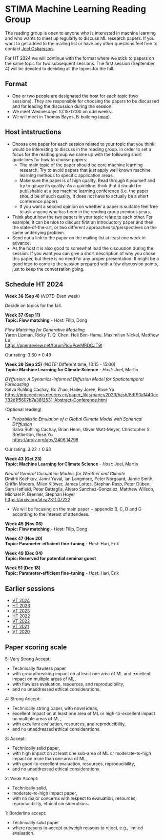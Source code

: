 # STIMA Machine Learning Reading Group
The reading group is open to anyone who is interested in machine learning and who wants to meet up regularly to discuss ML research papers.
If you want to get added to the mailing list or have any other questions feel free to contact [Joel Oskarsson](https://liu.se/en/employee/joeos82).

For HT 2024 we will continue with the format where we stick to papers on the same topic for two subsequent sessions. The first session (September 4) will be devoted to deciding all the topics for the fall.

## Format
* One or two people are designated the host for each topic (two sessions). They are responsible for choosing the papers to be discussed and for leading the discussion during the session.
* We meet Wednesdays 10:15-12:00 on odd weeks.
* We will meet in Thomas Bayes, B-building ([map](https://www.ida.liu.se/department/location/search.en.shtml?keyword=thomas+bayes)).

## Host intstructions
* Choose one paper for each session related to your topic that you think would be interesting to discuss in the reading group. In order to set a focus for the reading group we came up with the following short guidelines for how to choose papers:
  * The main topic of the paper should be core machine learning research. Try to avoid papers that just apply well known machine learning methods to specific application areas.
  * Make sure the paper is of high quality. Read through it yourself and try to gauge its quality. As a guideline, think that it should be publishable at a top machine learning conference (i.e. the paper should be of such quality, it does not have to actually be a short conference paper).
  * If you want a second opinion on whether a paper is suitable feel free to ask anyone who has been in the reading group previous years.
* Think about how the two papers in your topic relate to each other. For example, it can be nice to discuss first an introductory paper and then the state-of-the-art, or two different approaches to/perspectives on the same underlying problem.
* Send out a link to the paper on the mailing list at least one week in advance.
* As the host it is also good to somewhat lead the discussion during the session. If you want you can give a short description of why you chose this paper, but there is no need for any proper presentation. It might be a good idea to come to the session prepared with a few discussion points, just to keep the conversation going.

## Schedule HT 2024

__Week 36 (Sep 4)__ (*NOTE:* Even week)

Decide on topics for the fall.

__Week 37 (Sep 11)__
<br>
__Topic: Flow matching__
_- Host:_ Filip, Dong

*Flow Matching for Generative Modeling*
<br>
Yaron Lipman, Ricky T. Q. Chen, Heli Ben-Hamu, Maximilian Nickel, Matthew Le
<br>
https://openreview.net/forum?id=PqvMRDCJT9t

Our rating: 3.60 ± 0.49

__Week 39 (Sep 25)__ (*NOTE:* Different time, 13:15 - 15:00)
<br>
__Topic: Machine Learning for Climate Science__
_- Host:_ Joel, Martin

*DYffusion: A Dynamics-informed Diffusion Model for Spatiotemporal Forecasting*
<br>
Salva Rühling Cachay, Bo Zhao, Hailey Joren, Rose Yu
<br>
https://proceedings.neurips.cc/paper_files/paper/2023/hash/8df90a1440ce782d1f5607b7a38f2531-Abstract-Conference.html

(Optional reading)
* *Probabilistic Emulation of a Global Climate Model with Spherical DYffusion*
  <br>
  Salva Rühling Cachay, Brian Henn, Oliver Watt-Meyer, Christopher S. Bretherton, Rose Yu
  <br>
  https://arxiv.org/abs/2406.14798

Our rating: 3.22 ± 0.63

__Week 43 (Oct 23)__
<br>
__Topic: Machine Learning for Climate Science__
_- Host:_ Joel, Martin

*Neural General Circulation Models for Weather and Climate*
<br>
Dmitrii Kochkov, Janni Yuval, Ian Langmore, Peter Norgaard, Jamie Smith, Griffin Mooers, Milan Klöwer, James Lottes, Stephan Rasp, Peter Düben, Sam Hatfield, Peter Battaglia, Alvaro Sanchez-Gonzalez, Matthew Willson, Michael P. Brenner, Stephan Hoyer
<br>
https://arxiv.org/abs/2311.07222

* We will be focusing on the main paper + appendix B, C, D and G according to the interest of attendees.

__Week 45 (Nov 06)__
<br>
__Topic: Flow matching__
_- Host:_ Filip, Dong

__Week 47 (Nov 20)__
<br>
__Topic: Parameter-efficient fine-tuning__
_- Host:_ Hari, Erik

__Week 49 (Dec 04)__
<br>
__Topic: Reserved for potential seminar guest__

__Week 51 (Dec 18)__
<br>
__Topic: Parameter-efficient fine-tuning__
_- Host:_ Hari, Erik

## Earlier sessions

* [VT 2024](archive/2024vt.md)
* [HT 2023](archive/2023ht.md)
* [VT 2023](archive/2023vt.md)
* [HT 2022](archive/2022ht.md)
* [VT 2022](archive/2022vt.md)
* [VT 2021](archive/2021vt.md)
* [VT 2020](archive/2020vt.md)

## Paper scoring scale

5: Very Strong Accept:

* Technically flawless paper
* with groundbreaking impact on at least one area of ML and excellent impact on multiple areas of ML,
* with flawless evaluation, resources, and reproducibility,
* and no unaddressed ethical considerations.

4: Strong Accept:

* Technically strong paper, with novel ideas,
* excellent impact on at least one area of ML or high-to-excellent impact on multiple areas of ML,
* with excellent evaluation, resources, and reproducibility,
* and no unaddressed ethical considerations.

3: Accept:

* Technically solid paper,
* with high impact on at least one sub-area of ML or moderate-to-high impact on more than one area of ML,
* with good-to-excellent evaluation, resources, reproducibility,
* and no unaddressed ethical considerations.

2: Weak Accept:

* Technically solid,
* moderate-to-high impact paper,
* with no major concerns with respect to evaluation, resources, reproducibility, ethical considerations.

1: Borderline accept:

* Technically solid paper
* where reasons to accept outweigh reasons to reject, e.g., limited evaluation.
